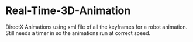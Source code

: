 # Real-Time-3D-Animation
DirectX Animations using xml file of all the keyframes for a robot animation. Still needs a timer in so the animations run at correct speed.
